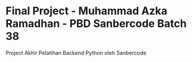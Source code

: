 # Final Project - Muhammad Azka Ramadhan - PBD Sanbercode Batch 38
Project Akhir Pelatihan Backend Python oleh Sanbercode
